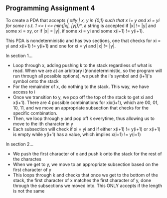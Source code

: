 ## Programming Assignment 4

To create a PDA that accepts **{ x#y | x, y in {0,1}* such that x != y and xi = yi for some i s.t. 1 <= i <= min(|x|, |y|)}**, a string is accepted if |x| != |y| and some xi = xy, or if |x| = |y|, if some xi = yi and some x(i+1) != y(i+1).

This PDA is nondeterministic and has two sections, one that checks for xi = yi and x(i+1) != y(i+1) and one for xi = yi and |x| != |y|.

In section 1...
- Loop through x, adding pushing k to the stack regardless of what is read. When we are at an arbitrary i(nondeterministic, so the program will run through all possible options), we push the i's symbol and (i+1)'s symbol onto the stack
- For the remainder of x, do nothing to the stack. This way, we have access to i
- Once we transition to y, we pop off the top of the stack to get xi and x(i+1). There are 4 possible combinations for xix(i+1), which are 00, 01, 10, 11, and we move an appropriate subsection that checks for the specific combination.
- Then, we loop through y and pop off k everytime, thus allowing us to move to the ith character in y
- Each subsection will check if xi = yi and if either x(i+1) != y(i+1) or x(i+1) is empty while y(i+1) has a value, which implies x(i+1) != y(i+1)

In section 2...
- We push the first character of x and push k onto the stack for the rest of the charactes
- When we get to y, we move to an appropriate subsection based on the first character of y
- This loops through k and checks that once we get to the bottom of the stack, the first character of x matches the first character of y, done through the subsections we moved into. This ONLY accepts if the length is not the same